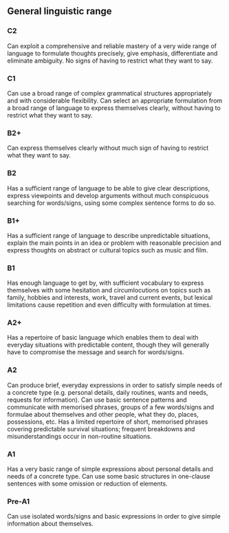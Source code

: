 ## General linguistic range
### C2
Can exploit a comprehensive and reliable mastery of a very wide range of language to formulate thoughts precisely, give emphasis, differentiate and eliminate ambiguity. No signs of having to restrict what they want to say.
### C1
Can use a broad range of complex grammatical structures appropriately and with considerable flexibility.
Can select an appropriate formulation from a broad range of language to express themselves clearly, without having to restrict what they want to say.
### B2+
Can express themselves clearly without much sign of having to restrict what they want to say.
### B2
Has a sufficient range of language to be able to give clear descriptions, express viewpoints and develop arguments without much conspicuous searching for words/signs, using some complex sentence forms to do so.
### B1+
Has a sufficient range of language to describe unpredictable situations, explain the main points in an idea or problem with reasonable precision and express thoughts on abstract or cultural topics such as music and film.
### B1
Has enough language to get by, with sufficient vocabulary to express themselves with some hesitation and circumlocutions on topics such as family, hobbies and interests, work, travel and current events, but lexical limitations cause repetition and even difficulty with formulation at times.
### A2+
Has a repertoire of basic language which enables them to deal with everyday situations with predictable content, though they will generally have to compromise the message and search for words/signs.
### A2
Can produce brief, everyday expressions in order to satisfy simple needs of a concrete type (e.g. personal details, daily routines, wants and needs, requests for information).
Can use basic sentence patterns and communicate with memorised phrases, groups of a few words/signs and formulae about themselves and other people, what they do, places, possessions, etc.
Has a limited repertoire of short, memorised phrases covering predictable survival situations; frequent breakdowns and misunderstandings occur in non-routine situations.
### A1
Has a very basic range of simple expressions about personal details and needs of a concrete type.
Can use some basic structures in one-clause sentences with some omission or reduction of elements.
### Pre-A1
Can use isolated words/signs and basic expressions in order to give simple information about themselves.